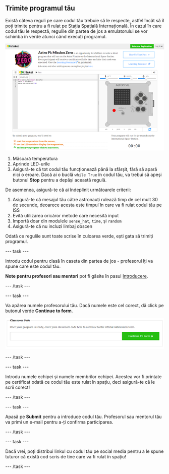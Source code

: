 ## Trimite programul tău

Există câteva reguli pe care codul tău trebuie să le respecte, astfel încât să îl poți trimite pentru a fi rulat pe Stația Spațială Internațională. În cazul în care codul tău le respectă, regulile din partea de jos a emulatorului se vor schimba în verde atunci când execuți programul.

![Validare](images/validation.png)

1. Măsoară temperatura
2. Aprinde LED-urile
3. Asigură-te că tot codul tău funcționează până la sfârșit, fără să apară nici o eroare. Dacă ai o buclă `while True` în codul tău, va trebui să apeşi butonul **Stop** pentru a depăși această regulă.

De asemenea, asigură-te că ai îndeplinit următoarele criterii:

1. Asigură-te că mesajul tău către astronauți rulează timp de cel mult 30 de secunde, deoarece acesta este timpul în care va fi rulat codul tău pe ISS
2. Evită utilizarea oricăror metode care necesită input
3. Importă doar din modulele `sense_hat`, `time`, și `random`
4. Asigură-te că nu incluzi limbaj obscen

Odată ce regulile sunt toate scrise în culoarea verde, ești gata să trimiți programul.

--- task ---

Introdu codul pentru clasă în caseta din partea de jos - profesorul îți va spune care este codul tău.

**Note pentru profesori sau mentori** pot fi găsite în pasul [Introducere](https://projects.raspberrypi.org/ro-RO/projects/astro-pi-mission-zero/1).

--- /task ---

--- task ---

Va apărea numele profesorului tău. Dacă numele este cel corect, dă click pe butonul verde **Continue to form**.

![Continuă spre formular](images/continue-to-form.png)

--- /task ---

--- task ---

Introdu numele echipei și numele membrilor echipei. Acestea vor fi printate pe certificat odată ce codul tău este rulat în spațiu, deci asigură-te că le scrii corect!

--- /task ---

--- task ---

Apasă pe **Submit** pentru a introduce codul tău. Profesorul sau mentorul tău va primi un e-mail pentru a-ți confirma participarea.

--- /task ---

--- task ---

Dacă vrei, poți distribui linkul cu codul tău pe social media pentru a le spune tuturor că există cod scris de tine care va fi rulat în spațiu!

--- /task ---